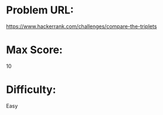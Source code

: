 # Problem URL:
https://www.hackerrank.com/challenges/compare-the-triplets

# Max Score:
10

# Difficulty:
Easy
